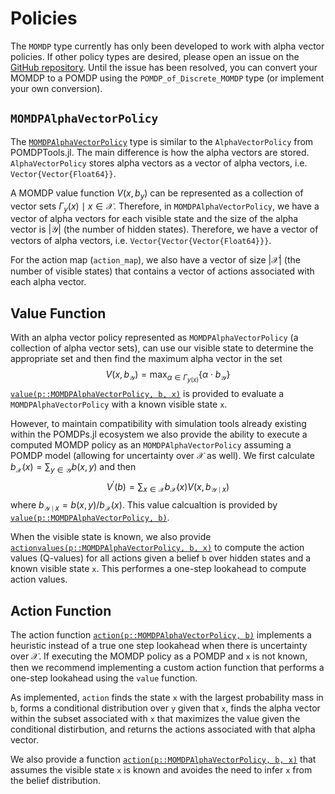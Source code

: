 # Policies

The `MOMDP` type currently has only been developed to work with alpha vector policies. If other policy types are desired, please open an issue on the [GitHub repository](https://github.com/JuliaPOMDP/MOMDPs.jl/issues). Until the issue has been resolved, you can convert your MOMDP to a POMDP using the `POMDP_of_Discrete_MOMDP` type (or implement your own conversion).

## `MOMDPAlphaVectorPolicy`

The [`MOMDPAlphaVectorPolicy`](@ref) type is similar to the `AlphaVectorPolicy` from POMDPTools.jl. The main difference is how the alpha vectors are stored. `AlphaVectorPolicy` stores alpha vectors as a vector of alpha vectors, i.e. `Vector{Vector{Float64}}`. 

A MOMDP value function $V(x, b_y)$ can be represented as a collection of vector sets $\Gamma_{y}(x) \mid x \in \mathcal{X}$. Therefore, in `MOMDPAlphaVectorPolicy`, we have a vector of alpha vectors for each visible state and the size of the alpha vector is $|\mathcal{Y}|$ (the number of hidden states). Therefore, we have a vector of vectors of alpha vectors, i.e. `Vector{Vector{Vector{Float64}}}`.

For the action map (`action_map`), we also have a vector of size $|\mathcal{X}|$ (the number of visible states) that contains a vector of actions associated with each alpha vector.

## Value Function

With an alpha vector policy represented as `MOMDPAlphaVectorPolicy` (a collection of alpha vector sets), can use our visible state to determine the appropriate set and then find the maximum alpha vector in the set
$$V(x, b_{\mathcal{Y}}) = \max_{\alpha \in \Gamma_{y(x)}} \{\alpha \cdot b_{\mathcal{Y}} \}$$
[`value(p::MOMDPAlphaVectorPolicy, b, x)`](@ref) is provided to evaluate a `MOMDPAlphaVectorPolicy` with a known visible state `x`.

However, to maintain compatibility with simulation tools already existing within the POMDPs.jl ecosystem we also provide the ability to execute a computed MOMDP policy as an `MOMDPAlphaVectorPolicy` assuming a POMDP model (allowing for uncertainty over $\mathcal{X}$ as well). We first calculate $b_{\mathcal{X}}(x) = \sum_{y \in \mathcal{Y}} b(x,y)$ and then 
$$V^\prime(b) = \sum_{x \in \mathcal{X}} b_{\mathcal{X}}(x) V(x, b_{\mathcal{Y} \mid x})$$
where $b_{\mathcal{Y} \mid x} = b(x,y) / b_{\mathcal{X}}(x)$. This value calcualtion is provided by [`value(p::MOMDPAlphaVectorPolicy, b)`](@ref).

When the visible state is known, we also provide [`actionvalues(p::MOMDPAlphaVectorPolicy, b, x)`](@ref) to compute the action values (Q-values) for all actions given a belief `b` over hidden states and a known visible state `x`. This performes a one-step lookahead to compute action values.

## Action Function
The action function [`action(p::MOMDPAlphaVectorPolicy, b)`](@ref) implements a heuristic instead of a true one step lookahead when there is uncertainty over $\mathcal{X}$. If executing the MOMDP policy as a POMDP and `x` is not known, then we recommend implementing a custom action function that performs a one-step lookahead using the `value` function. 

As implemented, `action` finds the state `x` with the largest probability mass in `b`, forms a conditional distribution over `y` given that `x`, finds the alpha vector within the subset associated with `x` that maximizes the value given the conditional distirbution, and returns the actions associated with that alpha vector.

We also provide a function [`action(p::MOMDPAlphaVectorPolicy, b, x)`](@ref) that assumes the visible state `x` is known and avoides the need to infer `x` from the belief distribution.
